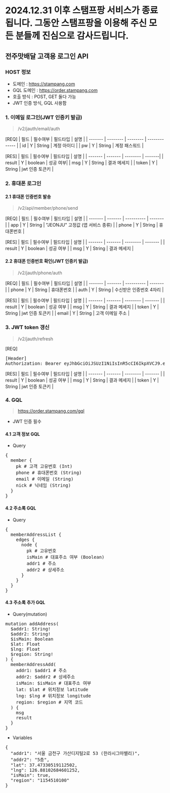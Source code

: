 # 2024.12.31 이후 스탬프팡 서비스가 종료됩니다. 그동안 스탬프팡을 이용해 주신 모든 분들께 진심으로 감사드립니다.

## 전주맛배달 고객용 로그인 API

###  HOST 정보
* 도메인 : https://stampang.com
* GQL 도메인 : https://order.stampang.com
* 호출 방식 : POST, GET 둘다 가능
* JWT 인증 방식, GQL 사용함

### 1. 이메일 로그인(JWT 인증키 발급)
>/v2/jauth/email/auth

[REQ]
| 필드    | 필수여부 | 필드타입 |  설명         | 
| ------- | -------- | -------- | ------------- |
| id      | Y        | String   | 계정 아이디   |
| pw      | Y        | String   | 계정 패스워드 |

[RES]
| 필드    | 필수여부 | 필드타입 |  설명   | 
| ------- | ------- | -------- | -------|
| result  | Y | boolean | 성공 여부|
| msg     | Y | String | 결과 메세지 |
| token | Y | String | jwt 인증 토큰키 |


### 2. 휴대폰 로그인
#### 2.1 휴대폰 인증번호 발송
>/v2/api/member/phone/send

[REQ]
| 필드    | 필수여부 | 필드타입   |   설명    | 
| ------- | ------- | ---------- |  ------- |
| app | Y |  String    | "JEONJU" 고정값 (앱 서비스 종류) |
| phone | Y |  String    |  휴대폰번호 |

[RES]
| 필드    | 필수여부 |  필드타입    |   설명    | 
| ------- | ------- | -------- | ------- |
| result | Y |  boolean    | 성공 여부 |
| msg | Y |  String  | 결과 메세지 |

#### 2.2 휴대폰 인증번호 확인(JWT 인증키 발급)
>/v2/jauth/phone/auth

[REQ]
| 필드    | 필수여부 | 필드타입   |   설명    | 
| ------- | ------- | ---------- |  ------- |
| phone | Y |  String    |  휴대폰번호 |
| auth | Y |  String    | 수신받은 인증번호 4자리 |

[RES]
| 필드    | 필수여부 |  필드타입    |   설명    | 
| ------- | ------- | -------- | ------- |
| result | Y | boolean | 성공 여부 |
| msg | Y | String | 결과 메세지 |
| token | Y | String | jwt 인증 토큰키 |
| email | Y | String | 고객 이메일 주소 |

### 3. JWT token 갱신
>/v2/jauth/refresh

[REQ]
<pre>
[Header]
Authorization: Bearer eyJhbGciOiJSUzI1NiIsInR5cCI6IkpXVCJ9.eyJhbGciOiJSUzI1NiIsInR5cCI6IkpXVCJ9...
</pre>

[RES]
| 필드    | 필수여부 |  필드타입    |   설명    | 
| ------- | ------- | -------- | ------- |
| result | Y | boolean | 성공 여부 |
| msg | Y | String | 결과 메세지 |
| token | Y | String | jwt 인증 토큰키 |


### 4. GQL
>https://order.stampang.com/gql

* JWT 인증 필수

#### 4.1 고객 정보 GQL
* Query
<pre>
{
  member {
    pk # 고객 고유번호 (Int)
    phone # 휴대폰번호 (String)
    email # 이메일 (String)
    nick # 닉네임 (String)
  }
}
</pre>
#### 4.2 주소록 GQL
* Query
<pre>
{
  memberAddressList {
    edges {
      node {
        pk # 고유번호
        isMain # 대표주소 여부 (Boolean)
        addr1 # 주소
        addr2 # 상세주소
      }
    }
  }
}
</pre>

#### 4.3 주소록 추가 GQL
* Query(mutation)
<pre>
mutation addAddress(
  $addr1: String!
  $addr2: String!
  $isMain: Boolean
  $lat: Float
  $lng: Float
  $region: String!
) {
  memberAddressAdd(
    addr1: $addr1 # 주소
    addr2: $addr2 # 상세주소
    isMain: $isMain # 대표주소 여부
    lat: $lat # 위치정보 latitude
    lng: $lng # 위치정보 longitude
    region: $region # 지역 코드
  ) {
    msg
    result
  }
}
</pre>
* Variables
<pre>
{
  "addr1": "서울 금천구 가산디지털2로 53 (한라시그마밸리)",
  "addr2": "5층",
  "lat": 37.47330519112502,
  "lng": 126.88102684601252,
  "isMain": true,
  "region": "1154510100"
}
</pre>
